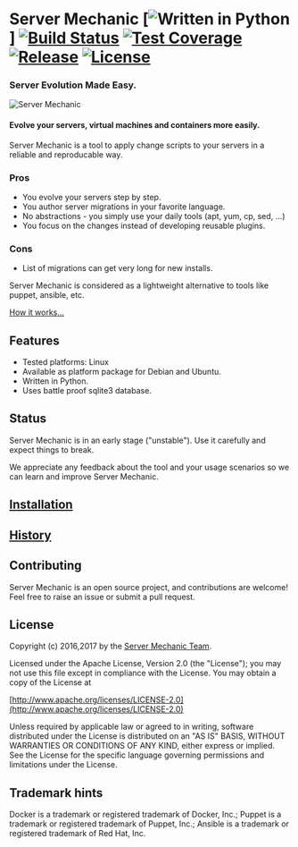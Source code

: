 # Server Mechanic [![Written in Python](https://img.shields.io/badge/python-2.7,%203.2,%203.3,%203.4,%203.5-blue.svg)] [![Build Status](https://travis-ci.org/server-mechanic/mechanic.svg)](https://travis-ci.org/server-mechanic/mechanic) [![Test Coverage](https://codecov.io/gh/server-mechanic/mechanic/branch/master/graph/badge.svg)](https://codecov.io/gh/server-mechanic/mechanic) [![Release](https://img.shields.io/github/release/server-mechanic/mechanic.svg)](https://github.com/server-mechanic/mechanic/releases/latest) [![License](https://img.shields.io/badge/License-Apache%202.0-lightgrey.svg)](https://opensource.org/licenses/Apache-2.0)

### Server Evolution Made Easy.
![Server Mechanic](https://server-mechanic.github.io/website/images/mechanic_small.png "Server Mechanic")

#### Evolve your servers, virtual machines and containers more easily.
Server Mechanic is a tool to apply change scripts to your servers in a reliable and reproducable way.

### Pros
* You evolve your servers step by step.
* You author server migrations in your favorite language.
* No abstractions - you simply use your daily tools (apt, yum, cp, sed, ...)
* You focus on the changes instead of developing reusable plugins.

### Cons
* List of migrations can get very long for new installs.

Server Mechanic is considered as a lightweight alternative to tools like puppet, ansible, etc.

[How it works...](doc/HOWITWORKS.md)

## Features

* Tested platforms: Linux
* Available as platform package for Debian and Ubuntu.
* Written in Python.
* Uses battle proof sqlite3 database.

## Status
Server Mechanic is in an early stage ("unstable"). Use it carefully and expect things to break.

We appreciate any feedback about the tool and your usage scenarios so we can learn and improve Server Mechanic.

## [Installation](doc/INSTALLATION.md)

## [History](doc/HISTORY.md)

## Contributing
Server Mechanic is an open source project, and contributions are welcome! Feel free to raise an issue or submit a pull request.

## License
Copyright (c) 2016,2017 by the [Server Mechanic Team](https://github.com/orgs/server-mechanic/people).

Licensed under the Apache License, Version 2.0 (the "License");
you may not use this file except in compliance with the License.
You may obtain a copy of the License at

[http://www.apache.org/licenses/LICENSE-2.0](http://www.apache.org/licenses/LICENSE-2.0)

Unless required by applicable law or agreed to in writing, software
distributed under the License is distributed on an "AS IS" BASIS,
WITHOUT WARRANTIES OR CONDITIONS OF ANY KIND, either express or implied.
See the License for the specific language governing permissions and
limitations under the License.

## Trademark hints
Docker is a trademark or registered trademark of Docker, Inc.; Puppet is a trademark or registered trademark of Puppet, Inc.; Ansible is a trademark or registered trademark of Red Hat, Inc.
